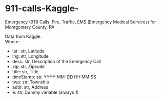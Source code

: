 # 911-calls-Kaggle-
Emergency (911) Calls: Fire, Traffic, EMS (Emergency Medical Services) for Montgomery County, PA

Data from Kaggle.  
Where:  
* lat : str, Latitude 
* lng: str, Longitude
* desc: str, Description of the Emergency Call 
* zip: str, Zipcode 
* title: str, Title 
* timeStamp: str, YYYY-MM-DD HH:MM:SS 
* twp: str, Township 
* addr: str, Address 
* e: str, Dummy variable (always 1)
